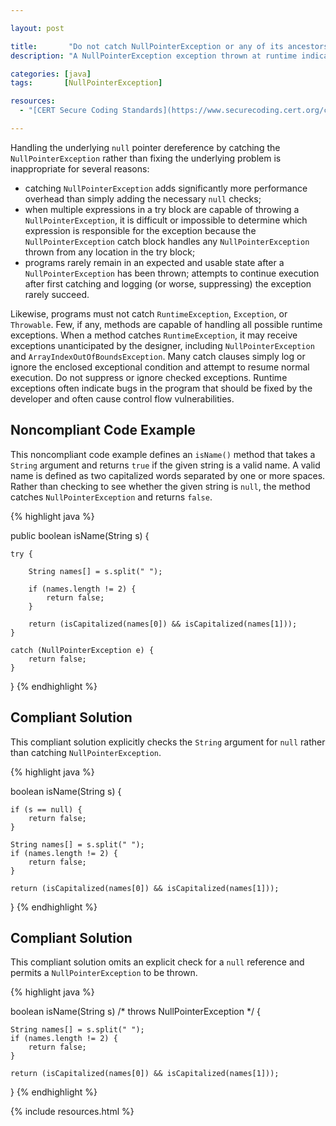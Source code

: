 ```yaml
---

layout: post

title:       "Do not catch NullPointerException or any of its ancestors"
description: "A NullPointerException exception thrown at runtime indicates the existence of an underlying null pointer dereference that must be fixed in the application code."

categories: [java]
tags:       [NullPointerException]

resources:
  - "[CERT Secure Coding Standards](https://www.securecoding.cert.org/confluence/display/java/ERR08-J.+Do+not+catch+NullPointerException+or+any+of+its+ancestors)"

---
```



Handling the underlying `null` pointer dereference by catching the `NullPointerException` rather than fixing the underlying problem is inappropriate for several reasons:
- catching `NullPointerException` adds significantly more performance overhead than simply adding the necessary `null` checks;
- when multiple expressions in a try block are capable of throwing a `NullPointerException`, it is difficult or impossible to determine which expression is responsible for the exception because the `NullPointerException` catch block handles any `NullPointerException` thrown from any location in the try block;
- programs rarely remain in an expected and usable state after a `NullPointerException` has been thrown; attempts to continue execution after first catching and logging (or worse, suppressing) the exception rarely succeed.

Likewise, programs must not catch `RuntimeException`, `Exception`, or `Throwable`. Few, if any, methods are capable of handling all possible runtime exceptions. When a method catches `RuntimeException`, it may receive exceptions unanticipated by the designer, including `NullPointerException` and `ArrayIndexOutOfBoundsException`. Many catch clauses simply log or ignore the enclosed exceptional condition and attempt to resume normal execution. Do not suppress or ignore checked exceptions. Runtime exceptions often indicate bugs in the program that should be fixed by the developer and often cause control flow vulnerabilities.


## Noncompliant Code Example

This noncompliant code example defines an `isName()` method that takes a `String` argument and returns `true` if the given string is a valid name. A valid name is defined as two capitalized words separated by one or more spaces. Rather than checking to see whether the given string is `null`, the method catches `NullPointerException` and returns `false`.

{% highlight java %}

public boolean isName(String s) {
 
    try {
 
        String names[] = s.split(" ");
 
        if (names.length != 2) {
            return false;
        }
 
        return (isCapitalized(names[0]) && isCapitalized(names[1]));
    }
 
    catch (NullPointerException e) {
        return false;
    }
}
{% endhighlight %}


## Compliant Solution

This compliant solution explicitly checks the `String` argument for `null` rather than catching `NullPointerException`.

{% highlight java %}

boolean isName(String s) {
 
    if (s == null) {
        return false;
    }
 
    String names[] = s.split(" ");
    if (names.length != 2) {
        return false;
    }
 
    return (isCapitalized(names[0]) && isCapitalized(names[1]));
}
{% endhighlight %}


## Compliant Solution

This compliant solution omits an explicit check for a `null` reference and permits a `NullPointerException` to be thrown.

{% highlight java %}

boolean isName(String s) /* throws NullPointerException */ {
 
    String names[] = s.split(" ");
    if (names.length != 2) {
        return false;
    }
 
    return (isCapitalized(names[0]) && isCapitalized(names[1]));
}
{% endhighlight %}


{% include resources.html %}
